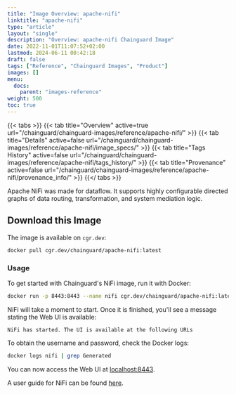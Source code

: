 ```yaml
---
title: "Image Overview: apache-nifi"
linktitle: "apache-nifi"
type: "article"
layout: "single"
description: "Overview: apache-nifi Chainguard Image"
date: 2022-11-01T11:07:52+02:00
lastmod: 2024-06-11 00:42:18
draft: false
tags: ["Reference", "Chainguard Images", "Product"]
images: []
menu: 
  docs: 
    parent: "images-reference"
weight: 500
toc: true
---
```


{{< tabs >}}
{{< tab title="Overview" active=true url="/chainguard/chainguard-images/reference/apache-nifi/" >}}
{{< tab title="Details" active=false url="/chainguard/chainguard-images/reference/apache-nifi/image_specs/" >}}
{{< tab title="Tags History" active=false url="/chainguard/chainguard-images/reference/apache-nifi/tags_history/" >}}
{{< tab title="Provenance" active=false url="/chainguard/chainguard-images/reference/apache-nifi/provenance_info/" >}}
{{</ tabs >}}



<!--overview:start-->
Apache NiFi was made for dataflow. It supports highly configurable directed graphs of data routing, transformation, and system mediation logic.
<!--overview:end-->

## Download this Image

The image is available on `cgr.dev`:

```
docker pull cgr.dev/chainguard/apache-nifi:latest
```


<!--body:start-->
### Usage

To get started with Chainguard's NiFi image, run it with Docker:

```bash
docker run -p 8443:8443 --name nifi cgr.dev/chainguard/apache-nifi:latest
```

NiFi will take a moment to start. Once it is finished, you'll see a message stating the Web UI is available:
     
```
NiFi has started. The UI is available at the following URLs
```

To obtain the username and password, check the Docker logs:

```bash
docker logs nifi | grep Generated
```

You can now access the Web UI at [localhost:8443](https://localhost:8443).

A user guide for NiFi can be found [here](https://nifi.apache.org/docs/nifi-docs/html/user-guide.html).

<!--body:end-->

